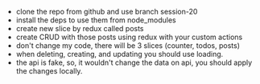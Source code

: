 - clone the repo from github and use branch session-20
- install the deps to use them from node_modules
- create new slice by redux called posts
- create CRUD with those posts using redux with your custom actions
- don't change my code, there will be 3 slices (counter, todos, posts)
- when deleting, creating, and updating you should use loading.
- the api is fake, so, it wouldn't change the data on api, you should apply the changes locally.
